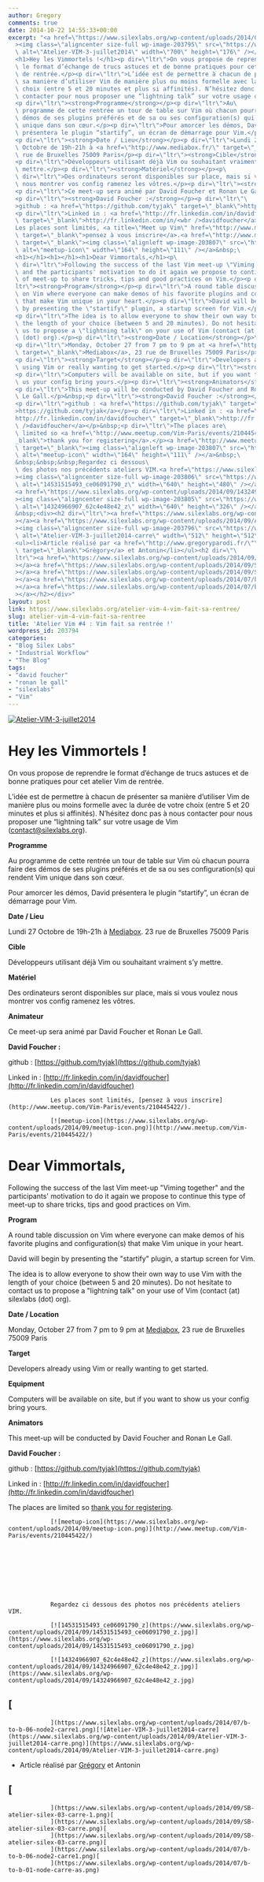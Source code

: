 ```yaml
---
author: Gregory
comments: true
date: 2014-10-22 14:55:33+00:00
excerpt: "<a href=\"https://www.silexlabs.org/wp-content/uploads/2014/09/Atelier-VIM-3-juillet2014.png\"\
  ><img class=\"aligncenter size-full wp-image-203795\" src=\"https://www.silexlabs.org/wp-content/uploads/2014/09/Atelier-VIM-3-juillet2014.png\"\
  \ alt=\"Atelier-VIM-3-juillet2014\" width=\"700\" height=\"176\" /></a>\
  <h1>Hey les Vimmortels !</h1><p dir=\"ltr\">On vous propose de reprendre\
  \ le format d’échange de trucs astuces et de bonne pratiques pour cet atelier Vim\
  \ de rentrée.</p><p dir=\"ltr\">L’idée est de permettre à chacun de présenter\
  \ sa manière d’utiliser Vim de manière plus ou moins formelle avec la durée de votre\
  \ choix (entre 5 et 20 minutes et plus si affinités). N’hésitez donc pas à nous\
  \ contacter pour nous proposer une “lightning talk” sur votre usage de Vim (contact@silexlabs.org).</p>\
  <p dir=\"ltr\"><strong>Programme</strong></p><p dir=\"ltr\">Au\
  \ programme de cette rentrée un tour de table sur Vim où chacun pourra faire des\
  \ démos de ses plugins préférés et de sa ou ses configuration(s) qui rendent Vim\
  \ unique dans son cœur.</p><p dir=\"ltr\">Pour amorcer les démos, David\
  \ présentera le plugin “startify”, un écran de démarrage pour Vim.</p>\
  <p dir=\"ltr\"><strong>Date / Lieu</strong></p><p dir=\"ltr\">Lundi 27\
  \ Octobre de 19h-21h à <a href=\"http://www.mediabox.fr/\" target=\"_blank\">Mediabox</a>. 23\
  \ rue de Bruxelles 75009 Paris</p><p dir=\"ltr\"><strong>Cible</strong></p>\
  <p dir=\"ltr\">Développeurs utilisant déjà Vim ou souhaitant vraiment s’y\
  \ mettre.</p><p dir=\"ltr\"><strong>Matériel</strong></p><p\
  \ dir=\"ltr\">Des ordinateurs seront disponibles sur place, mais si vous voulez\
  \ nous montrer vos config ramenez les vôtres.</p><p dir=\"ltr\"><strong>Animateur</strong></p>\
  <p dir=\"ltr\">Ce meet-up sera animé par David Foucher et Ronan Le Gall.</p>\
  <p dir=\"ltr\"><strong>David Foucher :</strong></p><p dir=\"ltr\"\
  >github : <a href=\"https://github.com/tyjak\" target=\"_blank\">https://github.com/tyjak</a></p>\
  <p dir=\"ltr\">Linked in : <a href=\"http://fr.linkedin.com/in/davidfoucher\"\
  \ target=\"_blank\">http://fr.linkedin.com/in/<wbr />davidfoucher</a></p>\
  Les places sont limités, <a title=\"Meet up Vim\" href=\"http://www.meetup.com/Vim-Paris/events/210445422/\"\
  \ target=\"_blank\">pensez à vous inscrire</a>.<a href=\"http://www.meetup.com/Vim-Paris/events/210445422/\"\
  \ target=\"_blank\"><img class=\"alignleft wp-image-203807\" src=\"https://www.silexlabs.org/wp-content/uploads/2014/09/meetup-icon.png\"\
  \ alt=\"meetup-icon\" width=\"164\" height=\"111\" /></a>&nbsp;\
  <h1></h1><h1></h1><h1>Dear Vimmortals,</h1><p\
  \ dir=\"ltr\">Following the success of the last Vim meet-up \"Viming together\"\
  \ and the participants' motivation to do it again we propose to continue this type\
  \ of meet-up to share tricks, tips and good practices on Vim.</p><p dir=\"\
  ltr\"><strong>Program</strong></p><p dir=\"ltr\">A round table discussion\
  \ on Vim where everyone can make demos of his favorite plugins and configuration(s)\
  \ that make Vim unique in your heart.</p><p dir=\"ltr\">David will begin\
  \ by presenting the \"startify\" plugin, a startup screen for Vim.</p>\
  <p dir=\"ltr\">The idea is to allow everyone to show their own way to use Vim with\
  \ the length of your choice (between 5 and 20 minutes). Do not hesitate to contact\
  \ us to propose a \"lightning talk\" on your use of Vim (contact (at) silexlabs\
  \ (dot) org).</p><p dir=\"ltr\"><strong>Date / Location</strong></p>\
  <p dir=\"ltr\">Monday, October 27 from 7 pm to 9 pm at <a href=\"http://www.mediabox.fr/\"\
  \ target=\"_blank\">Mediabox</a>, 23 rue de Bruxelles 75009 Paris</p>\
  <p dir=\"ltr\"><strong>Target</strong></p><p dir=\"ltr\">Developers already\
  \ using Vim or really wanting to get started.</p><p dir=\"ltr\"><strong>Equipment</strong></p>\
  <p dir=\"ltr\">Computers will be available on site, but if you want to show\
  \ us your config bring yours.</p><p dir=\"ltr\"><strong>Animators</strong></p>\
  <p dir=\"ltr\">This meet-up will be conducted by David Foucher and Ronan\
  \ Le Gall.</p>&nbsp;<p dir=\"ltr\"><strong>David Foucher :</strong></p>\
  <p dir=\"ltr\">github : <a href=\"https://github.com/tyjak\" target=\"_blank\"\
  >https://github.com/tyjak</a></p><p dir=\"ltr\">Linked in : <a href=\"\
  http://fr.linkedin.com/in/davidfoucher\" target=\"_blank\">http://fr.linkedin.com/in/<wbr\
  \ />davidfoucher</a></p>&nbsp;<p dir=\"ltr\">The places are\
  \ limited so <a href=\"http://www.meetup.com/Vim-Paris/events/210445422/\" target=\"\
  _blank\">thank you for registering</a>.</p><a href=\"http://www.meetup.com/Vim-Paris/events/210445422/\"\
  \ target=\"_blank\"><img class=\"alignleft wp-image-203807\" src=\"https://www.silexlabs.org/wp-content/uploads/2014/09/meetup-icon.png\"\
  \ alt=\"meetup-icon\" width=\"164\" height=\"111\" /></a>&nbsp;\
  &nbsp;&nbsp;&nbsp;Regardez ci dessous\
  \ des photos nos précédents ateliers VIM.<a href=\"https://www.silexlabs.org/wp-content/uploads/2014/09/14531515493_ce06091790_z.jpg\"\
  ><img class=\"aligncenter size-full wp-image-203806\" src=\"https://www.silexlabs.org/wp-content/uploads/2014/09/14531515493_ce06091790_z.jpg\"\
  \ alt=\"14531515493_ce06091790_z\" width=\"640\" height=\"480\" /></a>\
  <a href=\"https://www.silexlabs.org/wp-content/uploads/2014/09/14324966907_62c4e48e42_z.jpg\"\
  ><img class=\"aligncenter size-full wp-image-203805\" src=\"https://www.silexlabs.org/wp-content/uploads/2014/09/14324966907_62c4e48e42_z.jpg\"\
  \ alt=\"14324966907_62c4e48e42_z\" width=\"640\" height=\"326\" /></a>\
  &nbsp;<div><h2 dir=\"ltr\"><a href=\"https://www.silexlabs.org/wp-content/uploads/2014/07/b-to-b-06-node2-carre1.png\"\
  ></a><a href=\"https://www.silexlabs.org/wp-content/uploads/2014/09/Atelier-VIM-3-juillet2014-carre.png\"\
  ><img class=\"aligncenter size-full wp-image-203796\" src=\"https://www.silexlabs.org/wp-content/uploads/2014/09/Atelier-VIM-3-juillet2014-carre.png\"\
  \ alt=\"Atelier-VIM-3-juillet2014-carre\" width=\"512\" height=\"512\" /></a></h2>\
  <ul><li>Article réalisé par <a href=\"http://www.gregoryparodi.fr/\"\
  \ target=\"_blank\">Grégory</a> et Antonin</li></ul><h2 dir=\"\
  ltr\"><a href=\"https://www.silexlabs.org/wp-content/uploads/2014/09/SB-atelier-silex-03-carre-1.png\"\
  ></a><a href=\"https://www.silexlabs.org/wp-content/uploads/2014/09/SB-atelier-silex-03-carre.png\"\
  ></a><a href=\"https://www.silexlabs.org/wp-content/uploads/2014/09/SB-atelier-silex-03-carre.png\"\
  ></a><a href=\"https://www.silexlabs.org/wp-content/uploads/2014/07/b-to-b-06-node2-carre1.png\"\
  ></a><a href=\"https://www.silexlabs.org/wp-content/uploads/2014/07/b-to-b-01-node-carre-as.png\"\
  ></a></h2></div>"
layout: post
link: https://www.silexlabs.org/atelier-vim-4-vim-fait-sa-rentree/
slug: atelier-vim-4-vim-fait-sa-rentree
title: 'Atelier Vim #4 : Vim fait sa rentrée !'
wordpress_id: 203794
categories:
- "Blog Silex Labs"
- "Industrial Workflow"
- "The Blog"
tags:
- "david foucher"
- "ronan le gall"
- "silexlabs"
- "Vim"
---
```


[![Atelier-VIM-3-juillet2014](https://www.silexlabs.org/wp-content/uploads/2014/09/Atelier-VIM-3-juillet2014.png)](https://www.silexlabs.org/wp-content/uploads/2014/09/Atelier-VIM-3-juillet2014.png)


# Hey les Vimmortels !




On vous propose de reprendre le format d’échange de trucs astuces et de bonne pratiques pour cet atelier Vim de rentrée.




L’idée est de permettre à chacun de présenter sa manière d’utiliser Vim de manière plus ou moins formelle avec la durée de votre choix (entre 5 et 20 minutes et plus si affinités). N’hésitez donc pas à nous contacter pour nous proposer une “lightning talk” sur votre usage de Vim (contact@silexlabs.org).




**Programme**




Au programme de cette rentrée un tour de table sur Vim où chacun pourra faire des démos de ses plugins préférés et de sa ou ses configuration(s) qui rendent Vim unique dans son cœur.




Pour amorcer les démos, David présentera le plugin “startify”, un écran de démarrage pour Vim.




**Date / Lieu**




Lundi 27 Octobre de 19h-21h à [Mediabox](http://www.mediabox.fr/). 23 rue de Bruxelles 75009 Paris




**Cible**




Développeurs utilisant déjà Vim ou souhaitant vraiment s’y mettre.




**Matériel**




Des ordinateurs seront disponibles sur place, mais si vous voulez nous montrer vos config ramenez les vôtres.




**Animateur**




Ce meet-up sera animé par David Foucher et Ronan Le Gall.




**David Foucher :**




github : [https://github.com/tyjak](https://github.com/tyjak)




Linked in : [http://fr.linkedin.com/in/davidfoucher](http://fr.linkedin.com/in/davidfoucher)


				Les places sont limités, [pensez à vous inscrire](http://www.meetup.com/Vim-Paris/events/210445422/).

				[![meetup-icon](https://www.silexlabs.org/wp-content/uploads/2014/09/meetup-icon.png)](http://www.meetup.com/Vim-Paris/events/210445422/)




#




#




# Dear Vimmortals,




Following the success of the last Vim meet-up "Viming together" and the participants' motivation to do it again we propose to continue this type of meet-up to share tricks, tips and good practices on Vim.




**Program**




A round table discussion on Vim where everyone can make demos of his favorite plugins and configuration(s) that make Vim unique in your heart.




David will begin by presenting the "startify" plugin, a startup screen for Vim.




The idea is to allow everyone to show their own way to use Vim with the length of your choice (between 5 and 20 minutes). Do not hesitate to contact us to propose a "lightning talk" on your use of Vim (contact (at) silexlabs (dot) org).




**Date / Location**




Monday, October 27 from 7 pm to 9 pm at [Mediabox](http://www.mediabox.fr/), 23 rue de Bruxelles 75009 Paris




**Target**




Developers already using Vim or really wanting to get started.




**Equipment**




Computers will be available on site, but if you want to show us your config bring yours.




**Animators**




This meet-up will be conducted by David Foucher and Ronan Le Gall.





**David Foucher :**




github : [https://github.com/tyjak](https://github.com/tyjak)




Linked in : [http://fr.linkedin.com/in/davidfoucher](http://fr.linkedin.com/in/davidfoucher)





The places are limited so [thank you for registering](http://www.meetup.com/Vim-Paris/events/210445422/).


				[![meetup-icon](https://www.silexlabs.org/wp-content/uploads/2014/09/meetup-icon.png)](http://www.meetup.com/Vim-Paris/events/210445422/)









				Regardez ci dessous des photos nos précédents ateliers VIM.

				[![14531515493_ce06091790_z](https://www.silexlabs.org/wp-content/uploads/2014/09/14531515493_ce06091790_z.jpg)](https://www.silexlabs.org/wp-content/uploads/2014/09/14531515493_ce06091790_z.jpg)

				[![14324966907_62c4e48e42_z](https://www.silexlabs.org/wp-content/uploads/2014/09/14324966907_62c4e48e42_z.jpg)](https://www.silexlabs.org/wp-content/uploads/2014/09/14324966907_62c4e48e42_z.jpg)







## [
				](https://www.silexlabs.org/wp-content/uploads/2014/07/b-to-b-06-node2-carre1.png)[![Atelier-VIM-3-juillet2014-carre](https://www.silexlabs.org/wp-content/uploads/2014/09/Atelier-VIM-3-juillet2014-carre.png)](https://www.silexlabs.org/wp-content/uploads/2014/09/Atelier-VIM-3-juillet2014-carre.png)






  * Article réalisé par [Grégory](http://www.gregoryparodi.fr/) et Antonin




## [
				](https://www.silexlabs.org/wp-content/uploads/2014/09/SB-atelier-silex-03-carre-1.png)[
				](https://www.silexlabs.org/wp-content/uploads/2014/09/SB-atelier-silex-03-carre.png)[
				](https://www.silexlabs.org/wp-content/uploads/2014/09/SB-atelier-silex-03-carre.png)[
				](https://www.silexlabs.org/wp-content/uploads/2014/07/b-to-b-06-node2-carre1.png)[
				](https://www.silexlabs.org/wp-content/uploads/2014/07/b-to-b-01-node-carre-as.png)



